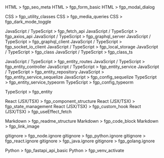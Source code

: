 <!-- https://chatgpt.com/c/68575091-fbac-8006-a6b7-af401ddd807e -->

HTML > fgp_seo_meta
HTML > fgp_form_basic
HTML > fgp_modal_dialog

CSS > fgp_utility_classes
CSS > fgp_media_queries
CSS > fgp_dark_mode_toggle

JavaScript / TypeScript > fgp_fetch_api
JavaScript / TypeScript > fgp_axios_api
JavaScript / TypeScript > fgp_graphql_server
JavaScript / TypeScript > fgp_graphql_client
JavaScript / TypeScript > fgp_socket_io_client
JavaScript / TypeScript > fgp_local_storage
JavaScript / TypeScript > fgp_class
JavaScript / TypeScript > fgp_class_ts

JavaScript / TypeScript > fgp_entity_routes
JavaScript / TypeScript > fgp_entity_controller
JavaScript / TypeScript > fgp_entity_service
JavaScript / TypeScript > fgp_entity_repository
JavaScript > fgp_entity_service_sequelize
JavaScript > fgp_config_sequelize
TypeScript > fgp_entity_service_typeorm
TypeScript > fgp_config_typeorm

TypeScript > fgp_entity

React (JSX/TSX) > fgp_component_structure
React (JSX/TSX) > fgp_state_management
React (JSX/TSX) > fgp_custom_hook
React (JSX/TSX) > fgp_useEffect_fetch

Markdown > fgp_readme_structure
Markdown > fgp_code_block
Markdown > fgp_link_image

gitignore > fgp_node.ignore
gitignore > fgp_python.ignore
gitignore > fgp_react.ignore
gitignore > fgp_java.ignore
gitignore > fgp_golang.ignore

Python > fgp_fastapi_api_basic
Python > fgp_venv_activate